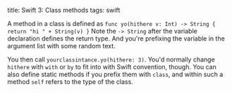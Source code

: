 title: Swift 3: Class methods
tags: swift

A method in a class is defined as `func yo(hithere v: Int) -> String { return "hi " + String(v) }` Note the `-> String` after the variable declaration defines the return type. And you're prefixing the variable in the argument list with some random text.

You then call `yourclassintance.yo(hithere: 3)`. You'd normally change `hithere` with `with` or `by` to fit into with Swift convention, though. You can also define static methods if you prefix them with `class`, and within such a method `self` refers to the type of the class.



